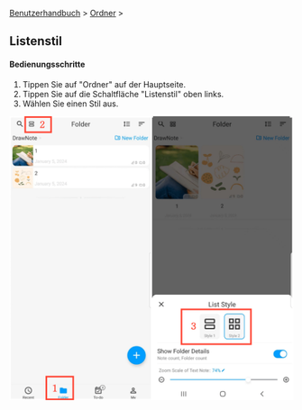 [Benutzerhandbuch](/dragonnest/drawnote/manual/de) > [Ordner](/dragonnest/drawnote/manual/de/folder) >

Listenstil
---
#### Bedienungsschritte

1. Tippen Sie auf "Ordner" auf der Hauptseite.
2. Tippen Sie auf die Schaltfläche "Listenstil" oben links.
3. Wählen Sie einen Stil aus.

![](imgs/list_style.png)